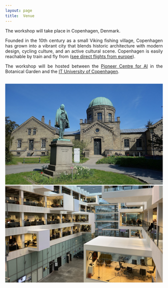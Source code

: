 ```yaml
---
layout: page
title:  Venue
---
```




<style>
.justified-text {
    text-align: justify;
}
</style>

<div class="justified-text" markdown="1">

The workshop will take place in Copenhagen, Denmark.

Founded in the 10th century as a small Viking fishing village, Copenhagen has grown into a vibrant city that blends historic architecture with modern design, cycling culture, and an active cultural scene. Copenhagen is easily reachable by train and fly from ([see direct flights from europe](https://www.flightconnections.com/flights-to-copenhagen-cph)). 

The workshop will be hosted between the [Pioneer Centre for AI](https://www.aicentre.dk/) in the Botanical Garden and the [IT University of Copenhagen](https://maps.app.goo.gl/eLN3VnEd6sCfxdvH8). 

</div>

<br>
<img src="/assets/images/venue/pioneer.jpg" class="venue-image" alt="Pioneer center"/>


<br>
<img src="/assets/images/venue/itu2.jpg" class="venue-image" alt="ITU inside"/>
